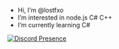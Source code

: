 - Hi, I’m @lostfxo
- I’m interested in node.js C# C++
- I’m currently learning C#

[![Discord Presence](https://lanyard.cnrad.dev/api/881342328730714122)](https://discord.com/users/881342328730714122)
